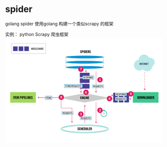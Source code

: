 # spider
golang spider
使用golang 构建一个类似scrapy 的框架<br>

实例：
python Scrapy 爬虫框架
![Image text](https://github.com/mffjin/spider/blob/master/image/spider.jpeg)
